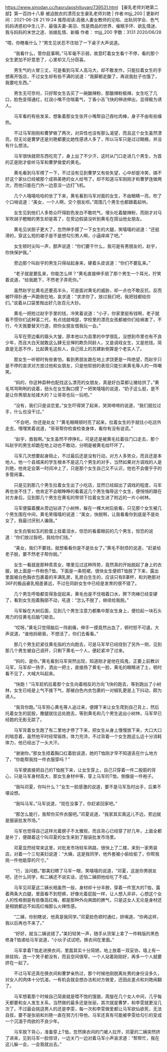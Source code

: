 https://www.sinodan.cc/haorulaoshiliuyan/739531.html
【豪乳老师刘艳第二部】第一百四十八章 被迫脱衣的漂亮女生豪乳老师刘艳 | 作者:tttjjj_200 | 更新时间：2021-06-28 21:19:24
推荐阅读:高傲人妻女教师的沦陷、出轨同学会、色气妈妈诱惑初中生儿子、最强夫妻-美羽、性是商品的世界、催眠手环、欲乱情迷、我与妈妈的末世之途、翁媳乱情、新婚
作者： tttjjj_200
字数：3131
2020/06/28

“喂，你瞎看什么？”男生见状忍不住拍了一下桌子大声说道。

　　“我看什么，管你屁事啊。”马军毫不示弱，故意盯着女生看个不停，看的那个女生更加不好意思了，心里却又几分窃喜。

　　男生气的火冒三丈，可是看到马军人高马大，却不敢发作，只能拉着女生的手想离开饭店，不过女生却有些不满的说道：“我脚都走酸了，再说我肚子也饿了，我要吃东西。”

　　男生无可奈何，只好帮女生去买了一碗酸辣粉，那酸辣粉极辣，女生吃了几口，脸色变得通红，红润小嘴不住喘着气，丁香小舌飞快的伸进伸出，显得极为诱人。

　　马军看的有些发呆，想象着那女生张开小嘴帮自己吞吐肉棒，身子不由有些燥热。

　　不过马军刚刚和曹梦做了两次，对异性也没有那么渴望，而且这个女生虽然漂亮，但无论是曹梦还是刘艳都要比她性感诱人多了，所以马军只是过过眼瘾，并没有什么想法。

　　马军很快就把东西吃完了，身上出了不少汗，这时从门口走进几个男生，为首的正是刚才偷听马军和曹梦做爱的黄毛。

　　黄毛看到马军楞了一下，不过没有见到曹梦又有些失望，心中却是冷笑，搞不好这个家伙已经被那个成熟美艳的女人给甩了，却不知道马军刚刚才和曹梦连做两次，而他只能在门外一边意淫一边打飞机。

　　几个人嘻嘻哈哈的坐了下来，黄毛看到马军对面的女生，不由眼睛一亮，吹了个口哨说道：“美女，一个人啊，交个朋友呗。”周围几个男生也都跟着起哄。

　　女生见到他们人多势众吓得脸色发白不敢吭气，埋头吃着酸辣粉，而刚才对马军吹胡子瞪眼的男生却是蔫了，在旁边假装没听到黄毛在搭讪他女朋友。

　　黄毛见状胆子更大了，忽然伸手摸了一下女生的大腿，笑嘻嘻的说道：“还挺滑的，穿这么短的裙子是不是想勾引男人啊，小逼痒痒了吧。”

　　女生顿时尖叫一声，颤声说道：“你们要干什么，我可是有男朋友的，赵宇，你快保护我。”

　　旁边那个叫赵宇的男生只得站起身来，硬着头皮说道：“你们不要乱来。”

　　“老子就是要乱来，你能怎么样？”黄毛直接伸手扇了那个男生一个耳光，狞笑着说道，“给我跪下，不然老子弄死你。”

　　虽然赵宇比黄毛还要高半头，可是面对黄毛的威胁，却一点也不敢反抗，反而被吓得扑通一声跪倒在地，哀求道：“求求你了，放过我们吧，我把钱都给你们。”说着从口袋里掏出好几张百元大钞。

　　黄毛一把抢过赵宇手里的钱，冷笑着说道：“小子，你家里挺有钱啊，老子就看不惯你们这种富二代，有点钱就嘚瑟，学校里的漂亮女孩都被你们给祸害了，不行，今天我要替天行道，把你女朋友借我玩一会。”

　　马军在旁边看的眉头大皱，原本他以为县里的中学很乱，没想到市里也有不良少年，而且大白天就敢这么肆无忌惮的欺负同龄人，又是调戏女生，又是抢钱，简直是无恶不作，比起黄毛这些人，自己班上的苏建新倒算是个老实人了。

　　那女生一听顿时有些害怕，看到男朋友跪在地上求饶更是一阵绝望，而赵宇只是不停的哀求对方放过他和女朋友，只是他软弱的表现只能引来黄毛等人的一阵嘲笑。

　　“妈的，你这种孬种也配找这么漂亮的女朋友，真是好白菜都让猪给拱了。”黄毛骂骂咧咧的说着，扭头在女生胸口摸了一把笑嘻嘻的说道，“奶子这么挺，是不是让你男朋友给揉大的？让哥哥也玩一玩吧。”

　　“没有，我们只是谈恋爱。”女生吓得哭了起来，哭哭啼啼的说道，“我们就拉过手，什么也没干过。”

　　“不会吧，你还是处女？”黄毛眼睛顿时亮了起来，拉着女生的手就往小吃店外走去，嘿嘿笑着说道，“哥哥帮你检查检查身体，看你有没有说谎。”

　　“赵宇，救我啊。”女生虽然不停挣扎，可是还是被黄毛拉着往门口走去，那个叫赵宇的男生却跪在地上动也不敢动，分明是被黄毛给吓坏了。

　　马军几次想要起身阻止，不过最后还是没有行动，对方人多势众，而且还是本地人，他一个县城来的学生根本不是这几个男生的对手，当然如果对方调戏的人是刘艳，他肯定会第一时间冲上了，只是那个女生自己又不认识，他也不会傻乎乎的多管闲事。

　　只是见到那几个男生拉着女生出了小吃店，显然已经超出了调戏的程度，马军再也坐不住了，他肯定不会眼睁睁的看着这几个男生侮辱这个女生，便悄悄的跟在对方身后，见到那几个男生在黄毛的带领下拉着女生进了附近的一片小树林。

　　马军便猫着腰从旁边钻进了小树林，躲在一棵大树后偷看，只见那个女生被几个男生围在中间，黄毛笑嘻嘻的说道：“美女，快脱啊，让我看看你到底是不是处女了，我最讨厌别人骗我。”

　　女生白皙如玉的脸蛋上挂着泪水，惊恐的看着眼前的几个男生，惊恐的说道：“你们放过我吧，我给你们钱。”

　　“美女，我们不要钱，就想看看你是不是处女了。”黄毛不耐烦的说道，“赶紧给老子脱，要不然老子帮你脱。”

　　女生一看就是那种乖乖女，哪里见过这种阵势，竟然真的开始脱起了身上的衣服，她上面是一件粉色T恤，下面是一条短裙，很快女生便把T恤脱了下来，露出里面被白色胸衣包裹着的丰满乳房，乳房白生生的，应该只有B罩杯，和刘艳那对36F的极品豪乳相差甚远，不过在同龄女生中已经是发育的很不错了。

　　几个男生呼吸都变得急促起来，黄毛也是不住咽着口水，胯下肉棒已经变硬了，看到女生抱着胸部不动，吼道：“怎么不脱了，继续给我脱。”

　　马军躲在大树后面，见到几个男生注意力都集中那女生身上，便捡起一块石头用力的往黄毛后脑勺砸去。

　　“哎呀。”黄毛只觉得脑后一阵剧痛，伸手一摸竟然出血了，顿时怒不可遏，大声说道，“谁他妈砸我，不想活了，你们去看看。”

　　那几个男生赶紧往黄毛指的方向跑去，可是马军早已经绕到了另外一侧，见到那几个男生被自己调开，只剩下黄毛一个人，便赶紧冲了过来。

　　“妈的，是你。”黄毛看到马军突然出现，知道刚才是他在捣鬼，正要上前教训马军，马军却一扬手，洒出一把土，直接扬了黄毛一脸，黄毛的眼睛进了土，顿时看不见了，大喊大叫起来。

　　“快跑！”马军趁机拉着那个女生向着相反的方向飞快的跑去，等到跑出了小树林，女生已经是上气不接下气，那被白色内衣包裹的一对椒乳更是上下抖动，颇为诱人。

　　“我背你跑。”马军担心黄毛等人追过来，便蹲下来让女生爬到自己背上，然后托着女生的屁股，撒腿就往远处跑去，等到黄毛和几个男生追出小树林，马军早已经跑的无影无踪了。

　　马军背着女生跑了有二里地才停了下来，把女生从身上慢慢放下来，大口大口的喘息着，虽然他平时经常锻炼，体力充沛，不过背着一个女生跑这么远十分消耗体力，他已经出了一头大汗。

　　“谢谢你。”那女生捂着胸口红着脸说道，她的T恤刚才早不知道丢在什么地方了，“你能帮我找一件衣服穿吗？”

　　马军便直接把自己的T恤脱下来，让女生穿上，自己只穿着一件二股筋的背心，只是马军身材高大，那女生身材中等，穿上马军的T恤，倒像是一件袍子。

　　“我叫邓夏，你叫什么？”女生一脸感激的说道，要不是马军及时出手，后果不堪设想。

　　“我叫马军。”马军说道，“现在没事了，你赶紧回家吧。”

　　“那怎么能行，我帮你买件衣服吧。”邓夏说道，“我家其实离这儿不远，旁边就是服装批发市场。”

　　马军也觉得自己这样光着膀子不太雅观，而且背心已经穿了好几年，上面全都是补丁，便跟着这个叫邓夏的女生来到了服装批发市场里。

　　邓夏显然经常来这里，对批发市场轻车熟路，很快上了二楼，来到一家男装店，对着一个三旬美妇说道：“大姨，这是我同学，他外套被小偷给偷了，你帮我挑一件他能穿的尺寸。”

　　“行，没问题。”那美妇瞟了马军一眼，笑嘻嘻的说道，“邓夏，这是你男朋友吧，还什么同学，和二姨还不说实话，还怕二姨把他给吃了不成。”

　　马军见邓夏这二姨长相虽然一般，身材却十分丰腴，穿着一件宽大的T恤，露着两条大白腿，里面看不到短裤，好像光着屁股一样，让人想入非非，心想这个女人的性格倒是有些像高红梅，都是那种外向爽朗的脾气，只是这女人无论是身材还是相貌都远不如高红梅那么火辣性感。

　　“二姨，你别瞎说，他真是我同学。”邓夏脸色顿时通红，娇嗔道，“你再这样，我以后再也不来了。”

　　“好好，就当二姨说错了。”美妇轻笑一声，随手从货架上拿了一件韩版的黑色修身T恤递给马军说道，“小伙子试试吧，换衣间在里面。”

　　马军拿着T恤走进换衣间，里面其实十分简陋，地上放着一双妥协，墙上有一排挂钩，连一个凳子都没有，而且空间很窄，一个人站着刚刚好，再多一个人就要挤在一起了。

　　不过马军还真在换衣间和曹梦亲热过，那个时候他刚脱离处男的身份没多久，对女人的肉体十分饥渴，一有机会就会想办法和对方做爱，还因此差点和刘艳闹翻了。

　　马军想着那个时候自己简直就是喂不饱的饿狼，周旋在几个女人中间，几乎每天都要和女人发生关系，当然做的最多还是张丽，其次就是曹梦，和李雯就更没几次了，不过最会挑逗男人的还是李雯，每一次和李雯做爱都让马军欲仙欲死，无法自拔，要不是张丽和刘艳一直在努力引导他，马军还真有可能被李雯给勾引的变成一个沉湎于肉欲的不良少年。

　　马军脱下背心，准备穿上T恤，忽然换衣间的门被人拉开，邓夏的二姨突然挤了进来，见到马军一脸惊讶，一边关门一边对着马军小声哀求道：“帮帮忙，我在这儿躲一会，一会我就出去。”